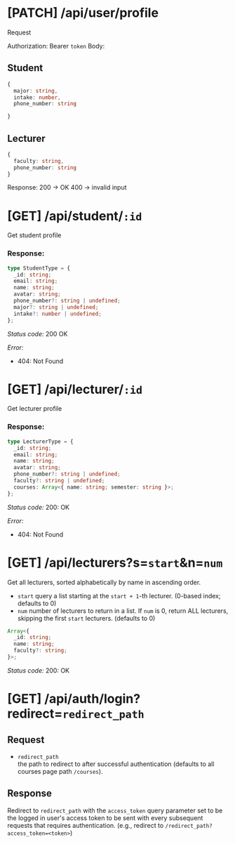 # [PATCH] /api/user/profile

Request

Authorization: Bearer `token`
Body:

## Student

```ts
{
  major: string,
  intake: number,
  phone_number: string

}
```

## Lecturer

```ts
{
  faculty: string,
  phone_number: string
}
```

Response:
200 -> OK
400 -> invalid input

# [GET] /api/student/`:id`

Get student profile

### Response:

```ts
type StudentType = {
  _id: string;
  email: string;
  name: string;
  avatar: string;
  phone_number?: string | undefined;
  major?: string | undefined;
  intake?: number | undefined;
};
```

_Status code:_ 200 OK

_Error:_

- 404: Not Found

# [GET] /api/lecturer/`:id`

Get lecturer profile

### Response:

```ts
type LecturerType = {
  _id: string;
  email: string;
  name: string;
  avatar: string;
  phone_number?: string | undefined;
  faculty?: string | undefined;
  courses: Array<{ name: string; semester: string }>;
};
```

_Status code:_ 200: OK

_Error:_

- 404: Not Found

# [GET] /api/lecturers?s=`start`&n=`num`

Get all lecturers, sorted alphabetically by name in ascending order.

- `start`
  query a list starting at the `start + 1`-th lecturer. (0-based index; defaults
  to 0)
- `num`
  number of lecturers to return in a list. If `num` is 0, return ALL lecturers,
  skipping the first `start` lecturers. (defaults to 0)

```ts
Array<{
  _id: string;
  name: string;
  faculty?: string;
}>;
```

_Status code:_ 200: OK

# [GET] /api/auth/login?redirect=`redirect_path`

## Request

- `redirect_path`  
  the path to redirect to after successful authentication (defaults to all
  courses page path `/courses`).

## Response

Redirect to `redirect_path` with the `access_token` query parameter set to be
the logged in user's access token to be sent with every subsequent requests that
requires authentication. (e.g., redirect to
`/redirect_path?access_token=<token>`)
